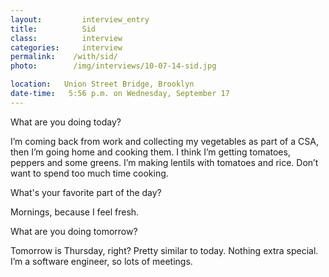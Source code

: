 ```yaml
---
layout:         interview_entry
title:          Sid
class:          interview
categories:     interview
permalink:    /with/sid/
photo:        /img/interviews/10-07-14-sid.jpg

location:   Union Street Bridge, Brooklyn
date-time:   5:56 p.m. on Wednesday, September 17
---
```


<p class="question">What are you doing today?</p>
<p>I’m coming back from work and collecting my vegetables as part of a CSA, then I’m going home and cooking them. I think I’m getting tomatoes, peppers and some greens. I’m making lentils with tomatoes and rice. Don’t want to spend too much time cooking.</p>

<p class="question">What's your favorite part of the day?</p>
<p>Mornings, because I feel fresh. </p>

<p class="question">What are you doing tomorrow?</p>
<p>Tomorrow is Thursday, right? Pretty similar to today. Nothing extra special. I’m a software engineer, so lots of meetings.</p>